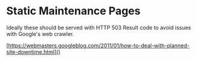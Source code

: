 # Static Maintenance Pages

Ideally these should be served with HTTP 503 Result code to avoid issues with Google's web crawler.

[https://webmasters.googleblog.com/2011/01/how-to-deal-with-planned-site-downtime.html]()
